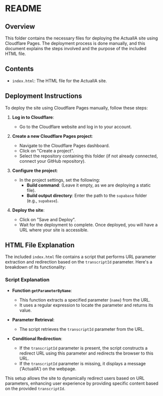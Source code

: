 # README

## Overview

This folder contains the necessary files for deploying the ActualIA site using Cloudflare Pages. The deployment process is done manually, and this document explains the steps involved and the purpose of the included HTML file.

## Contents

- `index.html`: The HTML file for the ActualIA site.

## Deployment Instructions

To deploy the site using Cloudflare Pages manually, follow these steps:

1. **Log in to Cloudflare**:
   - Go to the Cloudflare website and log in to your account.

2. **Create a new Cloudflare Pages project**:
   - Navigate to the Cloudflare Pages dashboard.
   - Click on "Create a project".
   - Select the repository containing this folder (if not already connected, connect your GitHub repository).

3. **Configure the project**:
   - In the project settings, set the following:
     - **Build command**: (Leave it empty, as we are deploying a static file).
     - **Build output directory**: Enter the path to the `supabase` folder (e.g., `supabase`).

4. **Deploy the site**:
   - Click on "Save and Deploy".
   - Wait for the deployment to complete. Once deployed, you will have a URL where your site is accessible.

## HTML File Explanation

The included `index.html` file contains a script that performs URL parameter extraction and redirection based on the `transcriptId` parameter. Here's a breakdown of its functionality:

### Script Explanation

- **Function `getParameterByName`**:
  - This function extracts a specified parameter (`name`) from the URL.
  - It uses a regular expression to locate the parameter and returns its value.

- **Parameter Retrieval**:
  - The script retrieves the `transcriptId` parameter from the URL.

- **Conditional Redirection**:
  - If the `transcriptId` parameter is present, the script constructs a redirect URL using this parameter and redirects the browser to this URL.
  - If the `transcriptId` parameter is missing, it displays a message ('ActualIA') on the webpage.

This setup allows the site to dynamically redirect users based on URL parameters, enhancing user experience by providing specific content based on the provided `transcriptId`.
